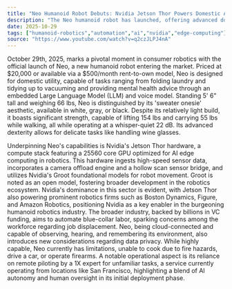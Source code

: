 ```yaml
---
title: "Neo Humanoid Robot Debuts: Nvidia Jetson Thor Powers Domestic Automation and Industry Shift"
description: "The Neo humanoid robot has launched, offering advanced domestic capabilities at a $20,000 price point or $500/month. Powered by Nvidia's Jetson Thor, its arrival signals a new era for consumer robotics and the broader automation industry, raising questions about labor displacement and privacy."
date: 2025-10-29
tags: ["humanoid-robotics","automation","ai","nvidia","edge-computing"]
source: "https://www.youtube.com/watch?v=q2czJLPJ4nA"
---
```

October 29th, 2025, marks a pivotal moment in consumer robotics with the official launch of Neo, a new humanoid robot entering the market. Priced at $20,000 or available via a $500/month rent-to-own model, Neo is designed for domestic utility, capable of tasks ranging from folding laundry and tidying up to vacuuming and providing mental health advice through an embedded Large Language Model (LLM) and voice model. Standing 5' 6" tall and weighing 66 lbs, Neo is distinguished by its 'sweater onesie' aesthetic, available in white, gray, or black. Despite its relatively light build, it boasts significant strength, capable of lifting 154 lbs and carrying 55 lbs while walking, all while operating at a whisper-quiet 22 dB. Its advanced dexterity allows for delicate tasks like handling wine glasses.

Underpinning Neo's capabilities is Nvidia's Jetson Thor hardware, a compute stack featuring a 25560 core GPU optimized for AI edge computing in robotics. This hardware ingests high-speed sensor data, incorporates a camera offload engine and a hollow scan sensor bridge, and utilizes Nvidia's Groot foundational models for robot movement. Groot is noted as an open model, fostering broader development in the robotics ecosystem. Nvidia's dominance in this sector is evident, with Jetson Thor also powering prominent robotics firms such as Boston Dynamics, Figure, and Amazon Robotics, positioning Nvidia as a key enabler in the burgeoning humanoid robotics industry. The broader industry, backed by billions in VC funding, aims to automate blue-collar labor, sparking concerns among the workforce regarding job displacement. Neo, being cloud-connected and capable of observing, hearing, and remembering its environment, also introduces new considerations regarding data privacy. While highly capable, Neo currently has limitations, unable to cook due to fire hazards, drive a car, or operate firearms. A notable operational aspect is its reliance on remote piloting by a 1X expert for unfamiliar tasks, a service currently operating from locations like San Francisco, highlighting a blend of AI autonomy and human oversight in its initial deployment phase.